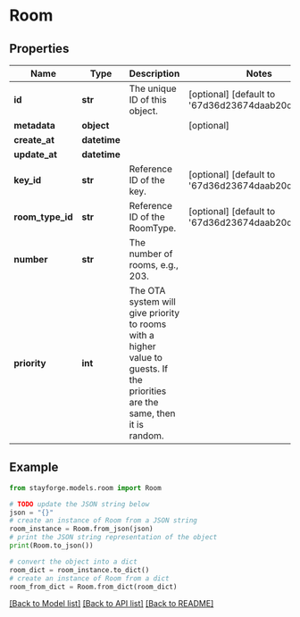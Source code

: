 # Room


## Properties

Name | Type | Description | Notes
------------ | ------------- | ------------- | -------------
**id** | **str** | The unique ID of this object. | [optional] [default to '67d36d23674daab20d1e0df7']
**metadata** | **object** |  | [optional] 
**create_at** | **datetime** |  | 
**update_at** | **datetime** |  | 
**key_id** | **str** | Reference ID of the key. | [optional] [default to '67d36d23674daab20d1e0df9']
**room_type_id** | **str** | Reference ID of the RoomType. | [optional] [default to '67d36d23674daab20d1e0dfa']
**number** | **str** | The number of rooms, e.g., 203. | 
**priority** | **int** | The OTA system will give priority to rooms with a higher value to guests. If the priorities are the same, then it is random. | 

## Example

```python
from stayforge.models.room import Room

# TODO update the JSON string below
json = "{}"
# create an instance of Room from a JSON string
room_instance = Room.from_json(json)
# print the JSON string representation of the object
print(Room.to_json())

# convert the object into a dict
room_dict = room_instance.to_dict()
# create an instance of Room from a dict
room_from_dict = Room.from_dict(room_dict)
```
[[Back to Model list]](../README.md#documentation-for-models) [[Back to API list]](../README.md#documentation-for-api-endpoints) [[Back to README]](../README.md)


